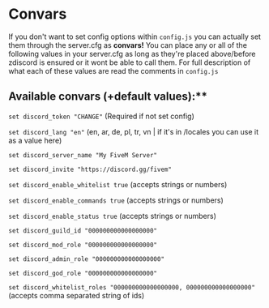 # Convars
If you don't want to set config options within `config.js` you can actually set them through the server.cfg as **convars!** You can place any or all of the following values in your server.cfg as long as they're placed above/before zdiscord is ensured or it wont be able to call them. For full description of what each of these values are read the comments in `config.js`

## Available convars (+default values):**

`set discord_token "CHANGE"` (Required if not set config)

`set discord_lang "en"` (en, ar, de, pl, tr, vn | if it's in /locales you can use it as a value here)

`set discord_server_name "My FiveM Server"`

`set discord_invite "https://discord.gg/fivem"`

`set discord_enable_whitelist true` (accepts strings or numbers)

`set discord_enable_commands true` (accepts strings or numbers)

`set discord_enable_status true` (accepts strings or numbers)

`set discord_guild_id "000000000000000000"`

`set discord_mod_role "000000000000000000"`

`set discord_admin_role "000000000000000000"`

`set discord_god_role "000000000000000000"`

`set discord_whitelist_roles "000000000000000000, 000000000000000000"` (accepts comma separated string of ids)

